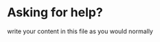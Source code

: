 <h1>Asking for help?</h1>
<p>write your content in this file as you would normally</p>
 
 <p><a href="https://www.proprofs.com/quiz-school/ugc/story.php?title=mzm3ndc3nw94of width="100%" height="50"</a></p>
 
 
 

 
